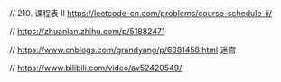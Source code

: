 // 210. 课程表 II https://leetcode-cn.com/problems/course-schedule-ii/

// https://zhuanlan.zhihu.com/p/51882471

// https://www.cnblogs.com/grandyang/p/6381458.html 迷宫

// https://www.bilibili.com/video/av52420549/